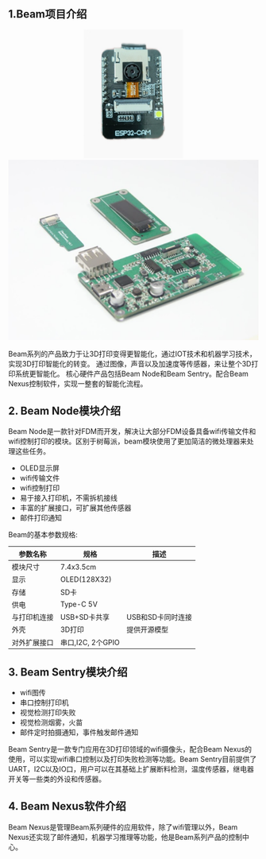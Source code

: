 ## 1.Beam项目介绍

<div align=center>
<img src="./images/sentry/1-2.png" width=200 />
</div>

<div align=center>
<img src="./images/module-1.png" width=600 />
</div>

Beam系列的产品致力于让3D打印变得更智能化，通过IOT技术和机器学习技术，实现3D打印智能化的转变。 通过图像，声音以及加速度等传感器，来让整个3D打印系统更智能化。 核心硬件产品包括Beam Node和Beam Sentry。配合Beam Nexus控制软件，实现一整套的智能化流程。


## 2. Beam Node模块介绍
Beam Node是一款针对FDM而开发，解决让大部分FDM设备具备wifi传输文件和wifi控制打印的模块。区别于树莓派，beam模块使用了更加简洁的微处理器来处理这些任务。

- OLED显示屏
- wifi传输文件
- wifi控制打印
- 易于接入打印机，不需拆机接线
- 丰富的扩展接口，可扩展其他传感器
- 邮件打印通知


Beam的基本参数规格:

| 参数名称   | 规格             | 描述          |
|--------|----------------|-------------|
| 模块尺寸   | 7.4x3.5cm      |             |
| 显示     | OLED(128X32)   |             |
| 存储     | SD卡            |             |
| 供电     | Type-C 5V      |             |
| 与打印机连接 | USB+SD卡共享      | USB和SD卡同时连接 |
| 外壳     | 3D打印           | 提供开源模型     |
| 对外扩展接口 | 串口,I2C, 2个GPIO |             |



## 3. Beam Sentry模块介绍

- wifi图传
- 串口控制打印机
- 视觉检测打印失败
- 视觉检测烟雾，火苗
- 邮件定时拍摄通知，事件触发邮件通知

Beam Sentry是一款专门应用在3D打印领域的wifi摄像头，配合Beam Nexus的使用，可以实现wifi串口控制以及打印失败检测等功能。Beam Sentry目前提供了UART，I2C以及IO口，用户可以在其基础上扩展断料检测，温度传感器，继电器开关等一些类的外设和传感器。


## 4. Beam Nexus软件介绍

Beam Nexus是管理Beam系列硬件的应用软件，除了wifi管理以外，Beam Nexus还实现了邮件通知，机器学习推理等功能，他是Beam系列产品的控制中心。


